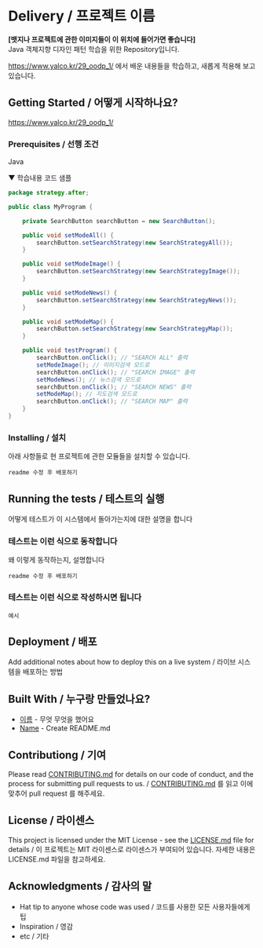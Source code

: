 # Delivery / 프로젝트 이름

**[뱃지나 프로젝트에 관한 이미지들이 이 위치에 들어가면 좋습니다]**  
Java 객체지향 디자인 패턴 학습을 위한 Repository입니다.

https://www.yalco.kr/29_oodp_1/
에서 배운 내용들을 학습하고, 새롭게 적용해 보고 있습니다.

## Getting Started / 어떻게 시작하나요?

https://www.yalco.kr/29_oodp_1/

### Prerequisites / 선행 조건

Java

▼ 학습내용 코드 샘플

```java
package strategy.after;

public class MyProgram {

	private SearchButton searchButton = new SearchButton();

	public void setModeAll() {
		searchButton.setSearchStrategy(new SearchStrategyAll());
	}

	public void setModeImage() {
		searchButton.setSearchStrategy(new SearchStrategyImage());
	}

	public void setModeNews() {
		searchButton.setSearchStrategy(new SearchStrategyNews());
	}

	public void setModeMap() {
		searchButton.setSearchStrategy(new SearchStrategyMap());
	}

	public void testProgram() {
		searchButton.onClick(); // "SEARCH ALL" 출력
		setModeImage(); // 이미지검색 모드로
		searchButton.onClick(); // "SEARCH IMAGE" 출력
		setModeNews(); // 뉴스검색 모드로
		searchButton.onClick(); // "SEARCH NEWS" 출력
		setModeMap(); // 지도검색 모드로
		searchButton.onClick(); // "SEARCH MAP" 출력
	}
}

```

### Installing / 설치

아래 사항들로 현 프로젝트에 관한 모듈들을 설치할 수 있습니다.

```
readme 수정 후 배포하기
```

## Running the tests / 테스트의 실행

어떻게 테스트가 이 시스템에서 돌아가는지에 대한 설명을 합니다

### 테스트는 이런 식으로 동작합니다

왜 이렇게 동작하는지, 설명합니다

```
readme 수정 후 배포하기
```

### 테스트는 이런 식으로 작성하시면 됩니다

```
예시
```

## Deployment / 배포

Add additional notes about how to deploy this on a live system / 라이브 시스템을 배포하는 방법

## Built With / 누구랑 만들었나요?

* [이름](링크) - 무엇 무엇을 했어요
* [Name](Link) - Create README.md

## Contributiong / 기여

Please read [CONTRIBUTING.md](https://gist.github.com/PurpleBooth/b24679402957c63ec426) for details on our code of conduct, and the process for submitting pull requests to us. / [CONTRIBUTING.md](https://gist.github.com/PurpleBooth/b24679402957c63ec426) 를 읽고 이에 맞추어 pull request 를 해주세요.

## License / 라이센스

This project is licensed under the MIT License - see the [LICENSE.md](https://gist.github.com/PurpleBooth/LICENSE.md) file for details / 이 프로젝트는 MIT 라이센스로 라이센스가 부여되어 있습니다. 자세한 내용은 LICENSE.md 파일을 참고하세요.

## Acknowledgments / 감사의 말

* Hat tip to anyone whose code was used / 코드를 사용한 모든 사용자들에게 팁
* Inspiration / 영감
* etc / 기타
